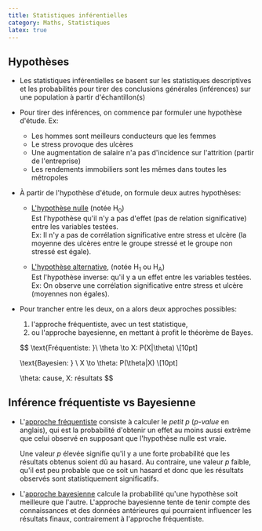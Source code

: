 ```yaml
---
title: Statistiques inférentielles
category: Maths, Statistiques
latex: true
---
```


## Hypothèses

* Les statistiques inférentielles se basent sur les statistiques descriptives et les probabilités pour tirer des conclusions générales (inférences) sur une population à partir d'échantillon(s)

* Pour tirer des inférences, on commence par formuler une hypothèse d'étude. Ex:

  * Les hommes sont meilleurs conducteurs que les femmes
  * Le stress provoque des ulcères
  * Une augmentation de salaire n'a pas d'incidence sur l'attrition (partir de l'entreprise)
  * Les rendements immobiliers sont les mêmes dans toutes les métropoles

* À partir de l'hypothèse d'étude, on formule deux autres hypothèses:

  * <ins>L'hypothèse nulle</ins> (notée H<sub>0</sub>)  
    Est l'hypothèse qu'il n'y a pas d'effet (pas de relation significative) entre les variables testées.  
    Ex: Il n'y a pas de corrélation significative entre stress et ulcère (la moyenne des ulcères entre le groupe stressé et le groupe non stressé est égale).

  * <ins>L'hypothèse alternative</ins>, (notée H<sub>1</sub> ou H<sub>A</sub>)  
    Est l'hypothèse inverse: qu'il y a un effet entre les variables testées.  
    Ex: On observe une corrélation significative entre stress et ulcère (moyennes non égales).

* Pour trancher entre les deux, on a alors deux approches possibles:
  1. l'approche fréquentiste, avec un test statistique,
  2. ou l'approche bayesienne, en mettant à profit le théorème de Bayes.

  $$
  \text{Fréquentiste: }\\
  \theta \to X: P(X|\theta) \\[10pt]

  \text{Bayesien: } \\
  X \to \theta: P(\theta|X) \\[10pt]

  \theta: cause, X: résultats
  $$

## Inférence fréquentiste vs Bayesienne

* L'[approche fréquentiste](mat-stat-inf-freq.md) consiste à calculer le *petit p* (*p-value* en anglais), qui est la probabilité d'obtenir un effet au moins aussi extrême que celui observé en supposant que l'hypothèse nulle est vraie.

  Une valeur *p* élevée signifie qu'il y a une forte probabilité que les résultats obtenus soient dû au hasard. Au contraire, une valeur *p* faible, qu'il est peu probable que ce soit un hasard et donc que les résultats observés sont statistiquement significatifs.

*  L'[approche bayesienne](mat-stat-inf-bayes.md) calcule la probabilité qu'une hypothèse soit meilleure que l'autre. L'approche bayesienne tente de tenir compte des connaissances et des données antérieures qui pourraient influencer les résultats finaux, contrairement à l'approche fréquentiste.

